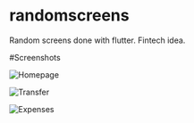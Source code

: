 # randomscreens

Random screens done with flutter. Fintech idea.

#Screenshots

![Homepage](home.jpg)

![Transfer](transfer.jpg)

![Expenses](expenses.jpg)